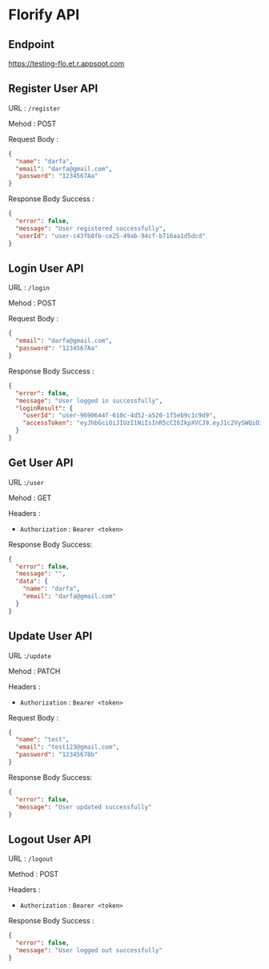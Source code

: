 # Florify API

## Endpoint

https://testing-flo.et.r.appspot.com

## Register User API

URL : `/register`

Mehod : POST

Request Body :

```json
{
  "name": "darfa",
  "email": "darfa@gmail.com",
  "password": "1234567Aa"
}
```

Response Body Success :

```json
{
  "error": false,
  "message": "User registered successfully",
  "userId": "user-c43fb8fb-ce25-49ab-94cf-b716aa1d5dcd"
}
```

## Login User API

URL : `/login`

Mehod : POST

Request Body :

```json
{
  "email": "darfa@gmail.com",
  "password": "1234567Aa"
}
```

Response Body Success :

```json
{
  "error": false,
  "message": "User logged in successfully",
  "loginResult": {
    "userId": "user-9690644f-610c-4d52-a520-1f5eb9c1c9d9",
    "accessToken": "eyJhbGciOiJIUzI1NiIsInR5cCI6IkpXVCJ9.eyJ1c2VySWQiOiJ1c2VyLTk2OTA2NDRmLTYxMGMtNGQ1Mi1hNTIwLTFmNWViOWMxYzlkOSIsImlhdCI6MTcxNzkxMDMxMn0.f7y7LlQjLcPze_N9mvk06RZUKnwBHU1kcvECMBrRlms"
  }
}
```

## Get User API

URL :`/user`

Mehod : GET

Headers :

- `Authorization` : `Bearer <token>`

Response Body Success:

```json
{
  "error": false,
  "message": "",
  "data": {
    "name": "darfa",
    "email": "darfa@gmail.com"
  }
}
```

## Update User API

URL :`/update`

Mehod : PATCH

Headers :

- `Authorization` : `Bearer <token>`

Request Body :

```json
{
  "name": "test",
  "email": "test123@gmail.com",
  "password": "12345678b"
}
```

Response Body Success:

```json
{
  "error": false,
  "message": "User updated successfully"
}
```

## Logout User API

URL : `/logout`

Method : POST

Headers :

- `Authorization` : `Bearer <token>`

Response Body Success :

```json
{
  "error": false,
  "message": "User logged out successfully"
}
```
